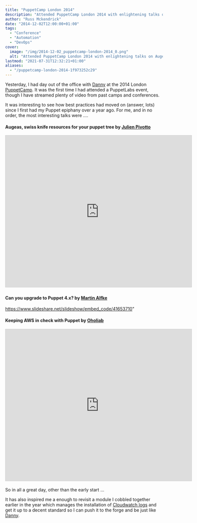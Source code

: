```yaml
---
title: "PuppetCamp London 2014"
description: "Attended PuppetCamp London 2014 with enlightening talks on Augeas, Puppet 4.x upgrades, and AWS management, sparking new project inspirations."
author: "Russ Mckendrick"
date: "2014-12-02T12:00:00+01:00"
tags:
  - "Conference"
  - "Automation"
  - "DevOps"
cover:
  image: "/img/2014-12-02_puppetcamp-london-2014_0.png"
  alt: "Attended PuppetCamp London 2014 with enlightening talks on Augeas, Puppet 4.x upgrades, and AWS management, sparking new project inspirations."
lastmod: "2021-07-31T12:32:21+01:00"
aliases:
  - "/puppetcamp-london-2014-1f973252c29"
---
```


Yesterday, I had day out of the office with [Danny](https://www.linkedin.com/pub/danny-roberts/14/333/636) at the 2014 London [PuppetCamp](https://twitter.com/hashtag/puppetcamp). It was the first time I had attended a PuppetLabs event, though I have streamed plenty of video from past camps and conferences.

It was interesting to see how best practices had moved on (answer, lots) since I first had my Puppet epiphany over a year ago. For me, and in no order, the most interesting talks were ….

#### Augeas, swiss knife resources for your puppet tree by [Julien Pivotto](https://www.slideshare.net/roidelapluie/)

<iframe src="https://www.slideshare.net/slideshow/embed_code/key/qJXBEMIHNbis0v" width="595" height="485" frameborder="0" marginwidth="0" marginheight="0" scrolling="no" style="border:1px solid #CCC; border-width:1px; margin-bottom:5px; " allowfullscreen> </iframe>

#### Can you upgrade to Puppet 4.x? by [Martin Alfke](https://www.slideshare.net/tuxmea)

https://www.slideshare.net/slideshow/embed_code/41653710"

#### Keeping AWS in check with Puppet by [Oholiab](https://www.slideshare.net/oholiab/)

<iframe src="https://www.slideshare.net/slideshow/embed_code/key/4LExPLT9oB8kc8" width="595" height="485" frameborder="0" marginwidth="0" marginheight="0" scrolling="no" style="border:1px solid #CCC; border-width:1px; margin-bottom:5px; " allowfullscreen> </iframe>

So in all a great day, other than the early start …

It has also inspired me a enough to revisit a module I cobbled together earlier in the year which manages the installation of [Cloudwatch logs](/2014/07/22/high-availability-central-logging-in-aws/) and get it up to a decent standard so I can push it to the forge and be just like [Danny](https://forge.puppetlabs.com/kemra102).

